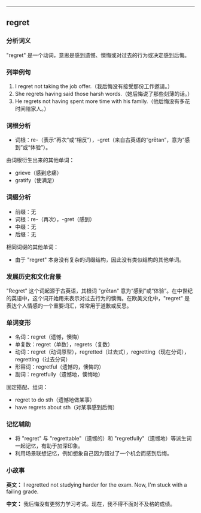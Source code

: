 
---------------
## regret
### 分析词义
"regret" 是一个动词，意思是感到遗憾、懊悔或对过去的行为或决定感到后悔。

### 列举例句
1. I regret not taking the job offer.（我后悔没有接受那份工作邀请。）
2. She regrets having said those harsh words.（她后悔说了那些刻薄的话。）
3. He regrets not having spent more time with his family.（他后悔没有多花时间陪家人。）

### 词根分析
- 词根：re-（表示“再次”或“相反”），-gret（来自古英语的“grētan”，意为“感到”或“体验”）。

由词根衍生出来的其他单词：
- grieve（感到悲痛）
- gratify（使满足）

### 词缀分析
- 前缀：无
- 词根：re-（再次），-gret（感到）
- 中缀：无
- 后缀：无

相同词缀的其他单词：
- 由于 "regret" 本身没有复杂的词缀结构，因此没有类似结构的其他单词。

### 发展历史和文化背景
"Regret" 这个词起源于古英语，其根词 "grētan" 意为“感到”或“体验”。在中世纪的英语中，这个词开始用来表示对过去行为的懊悔。在欧美文化中，"regret" 是表达个人情感的一个重要词汇，常常用于道歉或反思。

### 单词变形
- 名词：regret（遗憾，懊悔）
- 单复数：regret（单数），regrets（复数）
- 动词：regret（动词原型），regretted（过去式），regretting（现在分词），regretting（过去分词）
- 形容词：regretful（遗憾的，懊悔的）
- 副词：regretfully（遗憾地，懊悔地）

固定搭配、组词：
- regret to do sth（遗憾地做某事）
- have regrets about sth（对某事感到后悔）

### 记忆辅助
- 将 "regret" 与 "regrettable"（遗憾的）和 "regretfully"（遗憾地）等派生词一起记忆，有助于加深印象。
- 利用场景联想记忆，例如想象自己因为错过了一个机会而感到后悔。

### 小故事
**英文：** 
I regretted not studying harder for the exam. Now, I'm stuck with a failing grade.

**中文：**
我后悔没有更努力学习考试。现在，我不得不面对不及格的成绩。

